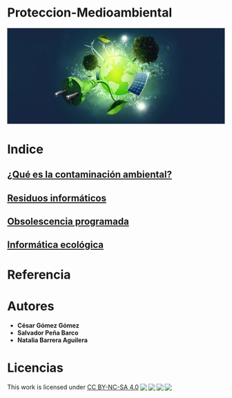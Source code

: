 # Proteccion-Medioambiental
![Proteccion Medioambiental](/img/impacto.jpg)
# Indice
## [¿Qué es la contaminación ambiental?](contaminacion.md)
## [Residuos informáticos](residuos.md)
## [Obsolescencia programada](ObsolescenciaProgramada.md) 
## [Informática ecológica](InformaticaEcologica.md)
# Referencia
# Autores
* **César Gómez Gómez**
* **Salvador Peña Barco**
* **Natalia Barrera Aguilera**

# Licencias
<p xmlns:cc="http://creativecommons.org/ns#" >This work is licensed under <a href="http://creativecommons.org/licenses/by-nc-sa/4.0/?ref=chooser-v1" target="_blank" rel="license noopener noreferrer" style="display:inline-block;">CC BY-NC-SA 4.0<img style="height:22px!important;margin-left:3px;vertical-align:text-bottom;" src="https://mirrors.creativecommons.org/presskit/icons/cc.svg?ref=chooser-v1"><img style="height:22px!important;margin-left:3px;vertical-align:text-bottom;" src="https://mirrors.creativecommons.org/presskit/icons/by.svg?ref=chooser-v1"><img style="height:22px!important;margin-left:3px;vertical-align:text-bottom;" src="https://mirrors.creativecommons.org/presskit/icons/nc.svg?ref=chooser-v1"><img style="height:22px!important;margin-left:3px;vertical-align:text-bottom;" src="https://mirrors.creativecommons.org/presskit/icons/sa.svg?ref=chooser-v1"></a></p>

